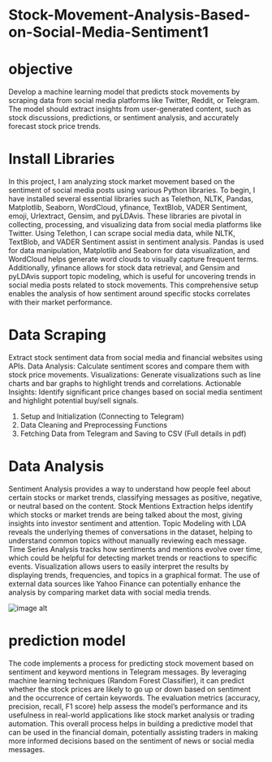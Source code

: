 # Stock-Movement-Analysis-Based-on-Social-Media-Sentiment1

# objective
Develop a machine learning model that predicts stock movements
by scraping data from social media platforms like Twitter, Reddit, or
Telegram. The model should extract insights from user-generated
content, such as stock discussions, predictions, or sentiment analysis,
and accurately forecast stock price trends.

# Install Libraries
In this project, I am analyzing stock market movement based on the
sentiment of social media posts using various Python libraries. To
begin, I have installed several essential libraries such as Telethon,
NLTK, Pandas, Matplotlib, Seaborn, WordCloud, yfinance,
TextBlob, VADER Sentiment, emoji, Urlextract, Gensim, and
pyLDAvis. These libraries are pivotal in collecting, processing, and
visualizing data from social media platforms like Twitter. Using
Telethon, I can scrape social media data, while NLTK, TextBlob,
and VADER Sentiment assist in sentiment analysis. Pandas is used
for data manipulation, Matplotlib and Seaborn for data
visualization, and WordCloud helps generate word clouds to
visually capture frequent terms. Additionally, yfinance allows for
stock data retrieval, and Gensim and pyLDAvis support topic
modeling, which is useful for uncovering trends in social media posts
related to stock movements. This comprehensive setup enables the
analysis of how sentiment around specific stocks correlates with their
market performance.

# Data Scraping
Extract stock sentiment data from social media and financial websites using APIs. Data Analysis: Calculate sentiment scores and compare them with stock price movements. Visualizations: Generate visualizations such as line charts and bar graphs to highlight trends and correlations. Actionable Insights: Identify significant price changes based on social media sentiment and highlight potential buy/sell signals.
1. Setup and Initialization (Connecting to Telegram)
2. Data Cleaning and Preprocessing Functions
3. Fetching Data from Telegram and Saving to CSV
(Full details in pdf)

# Data Analysis   
Sentiment Analysis provides a way to understand how people feel about certain stocks or market trends, classifying messages as positive, negative, or neutral based on the content.
Stock Mentions Extraction helps identify which stocks or market trends are being talked about the most, giving insights into investor sentiment and attention.
Topic Modeling with LDA reveals the underlying themes of conversations in the dataset, helping to understand common topics without manually reviewing each message.
Time Series Analysis tracks how sentiments and mentions evolve over time, which could be helpful for detecting market trends or reactions to specific events.
Visualization allows users to easily interpret the results by displaying trends, frequencies, and topics in a graphical format.
The use of external data sources like Yahoo Finance can potentially enhance the analysis by comparing market data with social media trends.

![image alt]([https://github.com/bubai-009/Stock-Movement-Analysis-Based-on-Social-Media-Sentiment1/blob/da1e06eb617d6d4aad597de0bb319869c104303f/img.png](https://github.com/bubai-009/Stock-Movement-Analysis-Based-on-Social-Media-Sentiment1/blob/4cef193d079c8e0ea34c5ae1304cbf74955b3be8/img1.png))


# prediction model
The code implements a process for predicting stock movement based on sentiment and keyword mentions in Telegram messages. By leveraging machine learning techniques (Random Forest Classifier), it can predict whether the stock prices are likely to go up or down based on sentiment and the occurrence of certain keywords. The evaluation metrics (accuracy, precision, recall, F1 score) help assess the model’s performance and its usefulness in real-world applications like stock market analysis or trading automation.
This overall process helps in building a predictive model that can be used in the financial domain, potentially assisting traders in making more informed decisions based on the sentiment of news or social media messages.
